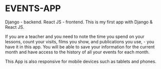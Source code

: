 # EVENTS-APP
Django - backend.
React JS - frontend.
This is my first app with Django & React JS.

If you are a teacher and you need to note the time you spend on your lessons, count your visits, films you show, and publications you use, - you have it in this app. You will be able to save your information for the current month and have access to the history of all your events for each month.

This App is also responsive for mobile devices such as tablets and phones.


